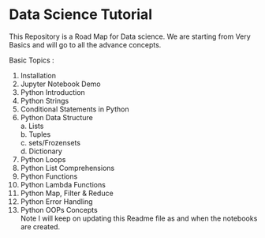 # Data Science Tutorial<br>
This Repository is a Road Map for Data science. We are starting from Very Basics and will go to all the advance concepts.

Basic Topics :
1. Installation
2. Jupyter Notebook Demo
3. Python Introduction
4. Python Strings
5. Conditional Statements in Python
6. Python Data Structure<br>
</t>a. Lists<br>
</t>b. Tuples<br>
</t>c. sets/Frozensets<br>
</t>d. Dictionary
7. Python Loops<br>
8. Python List Comprehensions<br>
9. Python Functions<br>
10. Python Lambda Functions<br>
11. Python Map, Filter & Reduce<br>
12. Python Error Handling<br>
13. Python OOPs Concepts<br>
Note I will keep on updating this Readme file as and when the notebooks are created.


